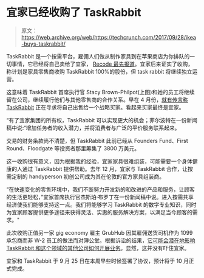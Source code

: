 # 宜家已经收购了 TaskRabbit 

> 原文：<https://web.archive.org/web/https://techcrunch.com/2017/09/28/ikea-buys-taskrabbit/>

TaskRabbit 是一个按需平台，雇佣人们做从制作家具到在苹果商店为你排队的一切事情，它已经将自己卖给了宜家， [Recode 最先报道](https://web.archive.org/web/20230308054134/https://www.recode.net/2017/9/28/16377528/ikea-acquisition-taskrabbit)。宜家后来证实了收购，称计划是家具零售商收购 TaskRabbit 100%的股份，但 task rabbit 将继续独立运营。

这意味着 TaskRabbit 首席执行官 Stacy Brown-Philpot(上图)和她的员工将继续留在公司，继续履行他们与其他零售商的合作关系。早在 4 月份，[就有传言称 TaskRabbit](https://web.archive.org/web/20230308054134/https://techcrunch.com/2017/04/08/taskrabbit-acquisition-maybe/) 正在寻求将自己出售给一个战略买家。看起来买家最终是宜家。

“有了宜家集团的所有权，TaskRabbit 可以实现更大的机会；菲尔波特在一份新闻稿中说:“增加任务者的收入潜力，并将消费者与广泛的平价服务联系起来。

交易的财务条款尚不清楚，但 TaskRabbit 此前已经从 Founders Fund、First Round、Floodgate 等投资者那里筹集了 3800 万美元。

这一收购很有意义，因为根据我的经验，宜家家具很难组装，可能需要一个身体健康的人通过 TaskRabbit 提供帮助。去年 12 月，宜家与 TaskRabbit 合作，让按需定制的 handyperson 初创公司成为其在伦敦的官方家具组装商。

“在快速变化的零售环境中，我们不断努力开发新的和改进的产品和服务，让顾客的生活更轻松，”宜家首席执行官杰斯珀·布罗丁在一份新闻稿中说。进入按需共享经济使我们能够支持这一点。我们将能够学习 TaskRabbit 的数字专业知识，同时为宜家顾客提供更多途径来获得灵活、实惠的服务解决方案，以满足当今顾客的需求。"

此次收购正值另一家 gig economy 雇主 GrubHub 因其雇佣送货司机作为 1099 承包商而非 W-2 员工的做法而对簿公堂。根据诉讼的结果，[它可能会潜在地影响 TaskRabbit 和这个领域的其他公司如何开展业务](https://web.archive.org/web/20230308054134/https://techcrunch.com/2017/09/02/grubhub-trial-could-have-major-implications-for-the-gig-economy/)。显然，这并没有吓住宜家。

宜家和 TaskRabbit 于 9 月 25 日在本周早些时候签署了协议，预计将于 10 月正式完成。